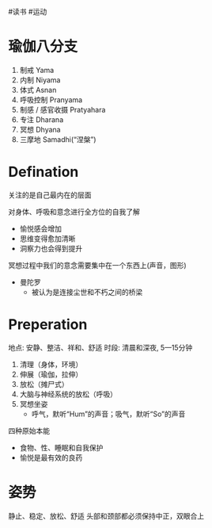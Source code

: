 #读书 #运动 
# 瑜伽八分支
1.  制戒 Yama
2. 内制 Niyama
3. 体式 Asnan 
4. 呼吸控制 Pranyama
5. 制感 / 感官收摄 Pratyahara
6. 专注 Dharana
7. 冥想 Dhyana
8. 三摩地 Samadhi(“涅槃”)

# Defination
关注的是自己最内在的层面

对身体、呼吸和意念进行全方位的自我了解
- 愉悦感会增加
- 思维变得愈加清晰
- 洞察力也会得到提升

冥想过程中我们的意念需要集中在一个东西上(声音，图形)
- 曼陀罗
	- 被认为是连接尘世和不朽之间的桥梁


# Preperation
地点: 安静、整洁、祥和、舒适
时段: 清晨和深夜, 5—15分钟

1. 清理（身体，环境）
2. 伸展（瑜伽，拉伸）
3. 放松（摊尸式）
4. 大脑与神经系统的放松（呼吸）
5. 冥想坐姿
	- 呼气，默听“Hum”的声音；吸气，默听“So”的声音

四种原始本能
- 食物、性、睡眠和自我保护
- 愉悦是最有效的良药

# 姿势
静止、稳定、放松、舒适
头部和颈部都必须保持中正，双眼合上